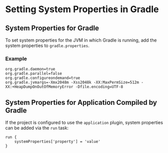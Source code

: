 # Setting System Properties in Gradle

## System Properties for Gradle

To set system properties for the JVM in which Gradle is running, add the system properties to `gradle.properties`.

### Example

```
org.gradle.daemon=true
org.gradle.parallel=false
org.gradle.configureondemand=true
org.gradle.jvmargs=-Xmx2048m -Xss2048k -XX:MaxPermSize=512m -XX:+HeapDumpOnOutOfMemoryError -Dfile.encoding=UTF-8
```

## System Properties for Application Compiled by Gradle

If the project is configured to use the `application` plugin, system properties can be added via the `run` task:
```
run {
    systemProperties['property'] = 'value'
}
```
